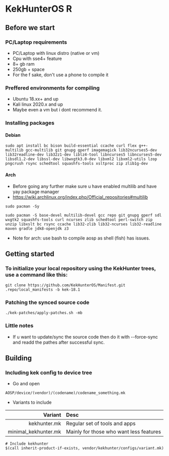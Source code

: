 KekHunterOS R
===========

Before we start
--------------------------------------------
### PC/Laptop requirements
* PC/Laptop with linux distro (native or vm)
* Cpu with sse4+ feature
* 8+ gb ram
* 250gb + space
* For the f sake, don't use a phone to compile it
### Preffered environments for compiling
* Ubuntu 18.xx+ and up
* Kali linux 2020.x and up
* Maybe even a vm but i dont recommend it.

### Installing packages

#### Debian
```
sudo apt install bc bison build-essential ccache curl flex g++-multilib gcc-multilib git gnupg gperf imagemagick lib32ncurses5-dev lib32readline-dev lib32z1-dev liblz4-tool libncurses5 libncurses5-dev libsdl1.2-dev libssl-dev libwxgtk3.0-dev libxml2 libxml2-utils lzop pngcrush rsync schedtool squashfs-tools xsltproc zip zlib1g-dev 
```
#### Arch
* Before going any further make sure u have enabled multilib and have yay package manager
* https://wiki.archlinux.org/index.php/Official_repositories#multilib
```
sudo pacman -Sy

sudo pacman -S base-devel multilib-devel gcc repo git gnupg gperf sdl wxgtk2 squashfs-tools curl ncurses zlib schedtool perl-switch zip unzip libxslt bc rsync ccache lib32-zlib lib32-ncurses lib32-readline maven gradle jdk8-openjdk z3
```
* Note for arch: use bash to compile aosp as shell (fish) has issues.

Getting started
---------------

### To initialize your local repository using the KekHunter trees, use a command like this:
```
git clone https://github.com/KekHunterOS/Manifest.git .repo/local_manifests -b kek-18.1
```
### Patching the synced source code
```
./kek-patches/apply-patches.sh -mb
```
### Little notes
* If u want to update/sync the source code then do it with --force-sync and readd the pathes after successful sync.


Building
---------------
### Including kek config to device tree
* Go and open
```
AOSP/device/(vendor)/(codename)/codename_something.mk
```
* Variants to include

Variant               | Desc
---------------------:|:--------------------------------------
kekhunter.mk          | Regular set of tools and apps
minimal_kekhunter.mk  | Mainly for those who want less features

```
# Include kekhunter
$(call inherit-product-if-exists, vendor/kekhunter/configs/variant.mk)
```

